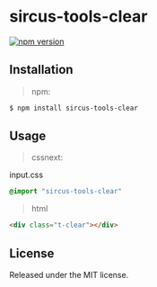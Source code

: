 # sircus-tools-clear

[![npm version](https://img.shields.io/npm/v/sircus-tools-clear.svg?style=flat)](https://www.npmjs.com/package/sircus-tools-clear)

## Installation

> npm:

```bash
$ npm install sircus-tools-clear
```

## Usage

> cssnext:

input.css
```css
@import "sircus-tools-clear"
```

> html

```html
<div class="t-clear"></div>
```

## License
Released under the MIT license.
